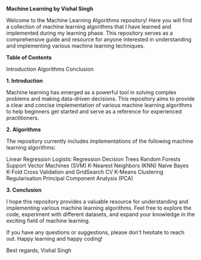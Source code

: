**Machine Learning by Vishal Singh**

Welcome to the Machine Learning Algorithms repository! 
Here you will find a collection of machine learning algorithms that I have learned and implemented during my learning phase. 
This repository serves as a comprehensive guide and resource for anyone interested in understanding and implementing various machine learning techniques.

**Table of Contents**

Introduction
Algorithms
Conclusion

**1. Introduction**

Machine learning has emerged as a powerful tool in solving complex problems and making data-driven decisions. 
This repository aims to provide a clear and concise implementation of various machine learning algorithms to help beginners 
get started and serve as a reference for experienced practitioners.

**2. Algorithms**

The repository currently includes implementations of the following machine learning algorithms:

Linear Regression
Logistic Regression
Decision Trees
Random Forests
Support Vector Machines (SVM)
K-Nearest Neighbors (KNN)
Naive Bayes
K-Fold Cross Validation and GridSearch CV
K-Means Clustering
Regularisation
Principal Component Analysis (PCA)

**3. Conclusion**

I hope this repository provides a valuable resource for understanding and implementing various machine learning algorithms. 
Feel free to explore the code, experiment with different datasets, and expand your knowledge in the exciting field of machine learning. 

If you have any questions or suggestions, please don't hesitate to reach out.
Happy learning and happy coding!

Best regards,
Vishal Singh
